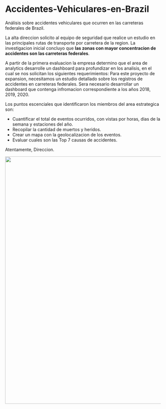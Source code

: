 # Accidentes-Vehiculares-en-Brazil
Análisis sobre accidentes vehiculares que ocurren en las carreteras federales de Brazil.

La alta direccion solicito al equipo de seguridad que realice un estudio en las principales rutas de transporte por carretera de la region. La investigacion inicial concluyo que **las zonas con mayor concentracion de accidentes son las carreteras federales**.

A partir de la primera evaluacion la empresa determino que el area de analytics desarrolle un dashboard para profundizar en los analisis, en el cual se nos solicitan los siguientes requerimientos:
Para este proyecto de expansion, necesitamos un estudio detallado sobre los registros de accidentes en carreteras federales. Sera necesario desarrollar un dashboard que contenga infromacion correspondiente a los años 2018, 2019, 2020.

Los puntos escenciales que identificaron los miembros del area estrategica son:
- Cuantificar el total de eventos ocurridos, con vistas por horas, dias de la semana y estaciones del año.
- Recopilar la cantidad de muertos y heridos.
- Crear un mapa con la geolocalizacion de los eventos.
- Evaluar cuales son las Top 7 causas de accidentes.

Atentamente,
Direccion.

<img src="https://imgur.com/a/ZwRUZZ7.png" width = "800" >
